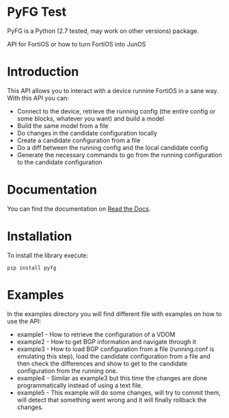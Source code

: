 PyFG Test
====

PyFG is a Python (2.7 tested, may work on other versions) package.

API for FortiOS or how to turn FortiOS into JunOS

Introduction
============

This API allows you to interact with a device runnine FortiOS in a sane way. With this API you can:

* Connect to the device, retrieve the running config (the entire config or some blocks, whatever you want) and build a model
* Build the same model from a file
* Do changes in the candidate configuration locally
* Create a candidate configuration from a file
* Do a diff between the running config and the local candidate config
* Generate the necessary commands to go from the running configuration to the candidate configuration

Documentation
=============

You can find the documentation on [Read the Docs](https://pyfg.readthedocs.io/en/latest/index.html).

Installation
============

To install the library execute:

```
pip install pyfg
```

Examples
========

In the examples directory you will find different file with examples on how to use the API:

* example1 - How to retrieve the configuration of a VDOM
* example2 - How to get BGP information and navigate through it
* example3 - How to load BGP configuration from a file (running.conf is emulating this step), load the candidate configuration from a file and then check the differences and show to get to the candidate configuration from the running one.
* example4 - Similar as example3 but this time the changes are done programmatically instead of using a text file.
* example5 - This example will do some changes, will try to commit them, will detect that something went wrong and it will finally rollback the changes.
